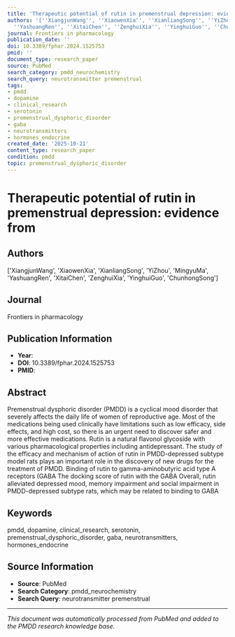 ```yaml
---
title: 'Therapeutic potential of rutin in premenstrual depression: evidence from'
authors: '[''XiangjunWang'', ''XiaowenXia'', ''XianliangSong'', ''YiZhou'', ''MingyuMa'',
  ''YashuangRen'', ''XitaiChen'', ''ZenghuiXia'', ''YinghuiGuo'', ''ChunhongSong'']'
journal: Frontiers in pharmacology
publication_date: ''
doi: 10.3389/fphar.2024.1525753
pmid: ''
document_type: research_paper
source: PubMed
search_category: pmdd_neurochemistry
search_query: neurotransmitter premenstrual
tags:
- pmdd
- dopamine
- clinical_research
- serotonin
- premenstrual_dysphoric_disorder
- gaba
- neurotransmitters
- hormones_endocrine
created_date: '2025-10-21'
content_type: research_paper
condition: pmdd
topic: premenstrual_dysphoric_disorder
---
```


# Therapeutic potential of rutin in premenstrual depression: evidence from

## Authors
['XiangjunWang', 'XiaowenXia', 'XianliangSong', 'YiZhou', 'MingyuMa', 'YashuangRen', 'XitaiChen', 'ZenghuiXia', 'YinghuiGuo', 'ChunhongSong']

## Journal
Frontiers in pharmacology

## Publication Information
- **Year**: 
- **DOI**: 10.3389/fphar.2024.1525753
- **PMID**: 

## Abstract
Premenstrual dysphoric disorder (PMDD) is a cyclical mood disorder that severely affects the daily life of women of reproductive age. Most of the medications being used clinically have limitations such as low efficacy, side effects, and high cost, so there is an urgent need to discover safer and more effective medications. Rutin is a natural flavonol glycoside with various pharmacological properties including antidepressant. The study of the efficacy and mechanism of action of rutin in PMDD-depressed subtype model rats plays an important role in the discovery of new drugs for the treatment of PMDD. Binding of rutin to gamma-aminobutyric acid type A receptors (GABA The docking score of rutin with the GABA Overall, rutin alleviated depressed mood, memory impairment and social impairment in PMDD-depressed subtype rats, which may be related to binding to GABA

## Keywords
pmdd, dopamine, clinical_research, serotonin, premenstrual_dysphoric_disorder, gaba, neurotransmitters, hormones_endocrine

## Source Information
- **Source**: PubMed
- **Search Category**: pmdd_neurochemistry
- **Search Query**: neurotransmitter premenstrual

---
*This document was automatically processed from PubMed and added to the PMDD research knowledge base.*
